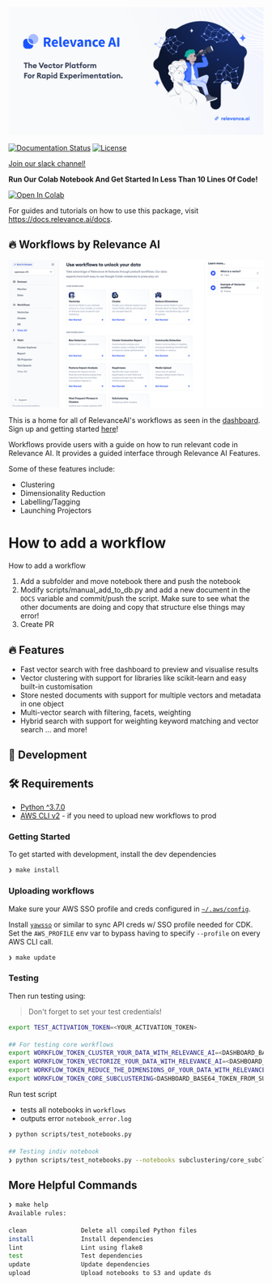 ![Github Banner](assets/github_banner.png)

[![Documentation Status](https://readthedocs.org/projects/relevanceai/badge/?version=latest)](https://relevanceai.readthedocs.io/en/latest/?badge=latest)
[![License](https://img.shields.io/pypi/l/relevanceai)](https://img.shields.io/pypi/l/relevanceai)

[Join our slack channel!](https://join.slack.com/t/relevance-ai/shared_invite/zt-11fo8oush-dHPd57wamhoQ7J5arNv1mg)

**Run Our Colab Notebook And Get Started In Less Than 10 Lines Of Code!**

[![Open In Colab](https://colab.research.google.com/assets/colab-badge.svg)](https://github.com/RelevanceAI/workflows/blob/main/workflows/quickstart_workflow/%E2%98%98%EF%B8%8F_Relevance_AI_Quickstart.ipynb)

For guides and tutorials on how to use this package, visit https://docs.relevance.ai/docs.

## 🔥 Workflows by Relevance AI

![Workflows](assets/workflows.png)

This is a home for all of RelevanceAI's workflows as seen in the [dashboard](https://hubs.ly/Q017CkXK0). Sign up and getting started [here](https://hubs.ly/Q017CkXK0)!


Workflows provide users with a guide on how to run relevant code in Relevance AI.
It provides a guided interface through Relevance AI Features.

Some of these features include:

- Clustering
- Dimensionality Reduction
- Labelling/Tagging
- Launching Projectors

# How to add a workflow

How to add a workflow

1) Add a subfolder and move notebook there and push the notebook
2) Modify scripts/manual_add_to_db.py and add a new document in the `DOCS` variable and commit/push the script. Make sure to see what the other documents are doing and copy that structure else things may error!
3) Create PR

## 🔥 Features

- Fast vector search with free dashboard to preview and visualise results
- Vector clustering with support for libraries like scikit-learn and easy built-in customisation
- Store nested documents with support for multiple vectors and metadata in one object
- Multi-vector search with filtering, facets, weighting
- Hybrid search with support for weighting keyword matching and vector search
... and more!


## 🚧 Development

## 🛠️  Requirements

- [Python ^3.7.0](https://www.python.org/downloads/release/python-3713/)
- [AWS CLI v2](https://docs.aws.amazon.com/cli/latest/userguide/getting-started-install.html) - if you need to upload new workflows to prod


### Getting Started
To get started with development, install the dev dependencies

```zsh
❯ make install
```

### Uploading workflows

Make sure your AWS SSO profile and creds configured in [`~/.aws/config`](https://docs.aws.amazon.com/cli/latest/userguide/cli-configure-sso.html).

Install [`yawsso`](https://github.com/victorskl/yawsso) or similar to sync API creds w/ SSO profile needed for CDK.
Set the `AWS_PROFILE` env var to bypass having to specify `--profile` on every AWS CLI call.

```zsh
❯ make update
```

### Testing


Then run testing using:

> Don't forget to set your test credentials!

```zsh
export TEST_ACTIVATION_TOKEN=<YOUR_ACTIVATION_TOKEN>

## For testing core workflows
export WORKFLOW_TOKEN_CLUSTER_YOUR_DATA_WITH_RELEVANCE_AI=<DASHBOARD_BASE64_TOKEN_FROM_CLUSTER_WORKFLOW>
export WORKFLOW_TOKEN_VECTORIZE_YOUR_DATA_WITH_RELEVANCE_AI=<DASHBOARD_BASE64_TOKEN_FROM_VECTORIZE_WORKFLOW>
export WORKFLOW_TOKEN_REDUCE_THE_DIMENSIONS_OF_YOUR_DATA_WITH_RELEVANCE_AI=<DASHBOARD_BASE64_TOKEN_FROM_DR_WORKFLOW>
export WORKFLOW_TOKEN_CORE_SUBCLUSTERING<DASHBOARD_BASE64_TOKEN_FROM_SUBCLUSTERING_WORKFLOW>
```

Run test script

- tests all notebooks in `workflows`
- outputs error `notebook_error.log`


```zsh
❯ python scripts/test_notebooks.py

## Testing indiv notebook
❯ python scripts/test_notebooks.py --notebooks subclustering/core_subclustering.ipynb
```


## More Helpful Commands

```zsh
❯ make help
Available rules:

clean               Delete all compiled Python files
install             Install dependencies
lint                Lint using flake8
test                Test dependencies
update              Update dependencies
upload              Upload notebooks to S3 and update ds
```
